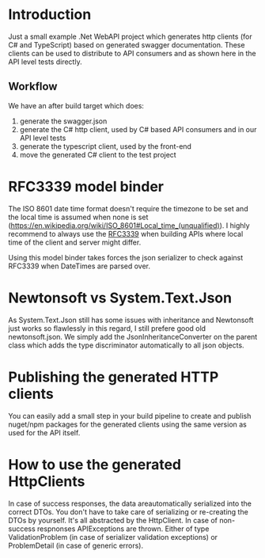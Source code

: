 # Introduction

Just a small example .Net WebAPI project which generates http clients (for C# and TypeScript) based on generated swagger documentation. These clients can be used to distribute to API consumers and as shown here in the API level tests directly.

## Workflow
We have an after build target which does:
1) generate the swagger.json
1) generate the C# http client, used by C# based API consumers and in our API level tests
1) generate the typescript client, used by the front-end
1) move the generated C# client to the test project

# RFC3339 model binder
The ISO 8601 date time format doesn't require the timezone to be set and the local time is assumed when none is set (https://en.wikipedia.org/wiki/ISO_8601#Local_time_(unqualified)). I highly recommend to always use the [RFC3339](https://en.wikipedia.org/wiki/ISO_8601#RFCs) when building APIs where local time of the client and server might differ.

Using this model binder takes forces the json serializer to check against RFC3339 when DateTimes are parsed over.

# Newtonsoft vs System.Text.Json
As System.Text.Json still has some issues with inheritance and Newtonsoft just works so flawlessly in this regard, I still prefere good old newtonsoft.json.
We simply add the JsonInheritanceConverter on the parent class which adds the type discriminator automatically to all json objects.

# Publishing the generated HTTP clients
You can easily add a small step in your build pipeline to create and publish nuget/npm packages for the generated clients using the same version as used for the API itself.

# How to use the generated HttpClients
In case of success responses, the data areautomatically serialized into the correct DTOs. You don't have to take care of serializing or re-creating the DTOs by yourself. It's all abstracted by the HttpClient.
In case of non-success respnonses APIExceptions are thrown. Either of type ValidationProblem (in case of serializer validation exceptions) or ProblemDetail (in case of generic errors).